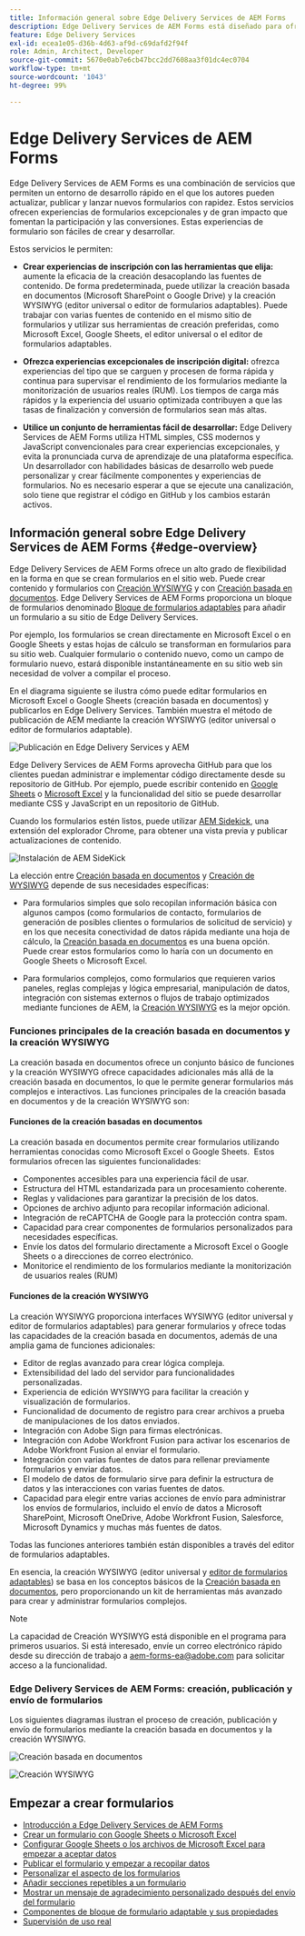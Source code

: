 ```yaml
---
title: Información general sobre Edge Delivery Services de AEM Forms
description: Edge Delivery Services de AEM Forms está diseñado para ofrecer un rendimiento máximo, lo que le permite imaginar el futuro de la recopilación de datos optimizada y la participación de los usuarios.
feature: Edge Delivery Services
exl-id: ecea1e05-d36b-4d63-af9d-c69dafd2f94f
role: Admin, Architect, Developer
source-git-commit: 5670e0ab7e6cb47bcc2dd7608aa3f01dc4ec0704
workflow-type: tm+mt
source-wordcount: '1043'
ht-degree: 99%

---
```


# Edge Delivery Services de AEM Forms

Edge Delivery Services de AEM Forms es una combinación de servicios que permiten un entorno de desarrollo rápido en el que los autores pueden actualizar, publicar y lanzar nuevos formularios con rapidez. Estos servicios ofrecen experiencias de formularios excepcionales y de gran impacto que fomentan la participación y las conversiones. Estas experiencias de formulario son fáciles de crear y desarrollar.

Estos servicios le permiten:

* **Crear experiencias de inscripción con las herramientas que elija:** aumente la eficacia de la creación desacoplando las fuentes de contenido. De forma predeterminada, puede utilizar la creación basada en documentos (Microsoft SharePoint o Google Drive) y la creación WYSIWYG (editor universal o editor de formularios adaptables). Puede trabajar con varias fuentes de contenido en el mismo sitio de formularios y utilizar sus herramientas de creación preferidas, como Microsoft Excel, Google Sheets, el editor universal o el editor de formularios adaptables.

* **Ofrezca experiencias excepcionales de inscripción digital:** ofrezca experiencias del tipo que se carguen y procesen de forma rápida y continua para supervisar el rendimiento de los formularios mediante la monitorización de usuarios reales (RUM). Los tiempos de carga más rápidos y la experiencia del usuario optimizada contribuyen a que las tasas de finalización y conversión de formularios sean más altas.

* **Utilice un conjunto de herramientas fácil de desarrollar:** Edge Delivery Services de AEM Forms utiliza HTML simples, CSS modernos y JavaScript convencionales para crear experiencias excepcionales, y evita la pronunciada curva de aprendizaje de una plataforma específica. Un desarrollador con habilidades básicas de desarrollo web puede personalizar y crear fácilmente componentes y experiencias de formularios. No es necesario esperar a que se ejecute una canalización, solo tiene que registrar el código en GitHub y los cambios estarán activos.

## Información general sobre Edge Delivery Services de AEM Forms {#edge-overview}

Edge Delivery Services de AEM Forms ofrece un alto grado de flexibilidad en la forma en que se crean formularios en el sitio web. Puede crear contenido y formularios con [Creación WYSIWYG](/help/forms/creating-adaptive-form-core-components.md) y con [Creación basada en documentos](/help/edge/docs/forms/create-forms.md). Edge Delivery Services de AEM Forms proporciona un bloque de formularios denominado [Bloque de formularios adaptables](/help/edge/docs/forms/create-forms.md) para añadir un formulario a su sitio de Edge Delivery Services.

Por ejemplo, los formularios se crean directamente en Microsoft Excel o en Google Sheets y estas hojas de cálculo se transforman en formularios para su sitio web. Cualquier formulario o contenido nuevo, como un campo de formulario nuevo, estará disponible instantáneamente en su sitio web sin necesidad de volver a compilar el proceso.

En el diagrama siguiente se ilustra cómo puede editar formularios en Microsoft Excel o Google Sheets (creación basada en documentos) y publicarlos en Edge Delivery Services. También muestra el método de publicación de AEM mediante la creación WYSIWYG (editor universal o editor de formularios adaptable).

![Publicación en Edge Delivery Services y AEM](/help/edge/docs/forms/assets/AEM-forms-with-EDS-publishing.png)

Edge Delivery Services de AEM Forms aprovecha GitHub para que los clientes puedan administrar e implementar código directamente desde su repositorio de GitHub. Por ejemplo, puede escribir contenido en [Google Sheets](/help/edge/docs/forms/create-forms.md) o [Microsoft Excel](/help/edge/docs/forms/create-forms.md) y la funcionalidad del sitio se puede desarrollar mediante CSS y JavaScript en un repositorio de GitHub. 

Cuando los formularios estén listos, puede utilizar [AEM Sidekick](/help/edge/docs/forms/tutorial.md#preview-and-publish-your-content), una extensión del explorador Chrome, para obtener una vista previa y publicar actualizaciones de contenido.

![Instalación de AEM SideKick](/help/edge/assets/aem-sidekick-preview-publish-forms.png)

La elección entre [Creación basada en documentos](#document-based-authoring-features) y [Creación de WYSIWYG](#wysiwyg-authoring-features) depende de sus necesidades específicas:

* Para formularios simples que solo recopilan información básica con algunos campos (como formularios de contacto, formularios de generación de posibles clientes o formularios de solicitud de servicio) y en los que necesita conectividad de datos rápida mediante una hoja de cálculo, la [Creación basada en documentos](#document-based-authoring-features) es una buena opción. Puede crear estos formularios como lo haría con un documento en Google Sheets o Microsoft Excel.

* Para formularios complejos, como formularios que requieren varios paneles, reglas complejas y lógica empresarial, manipulación de datos, integración con sistemas externos o flujos de trabajo optimizados mediante funciones de AEM, la [Creación WYSIWYG](#wysiwyg-authoring-features) es la mejor opción.


### Funciones principales de la creación basada en documentos y la creación WYSIWYG

La creación basada en documentos ofrece un conjunto básico de funciones y la creación WYSIWYG ofrece capacidades adicionales más allá de la creación basada en documentos, lo que le permite generar formularios más complejos e interactivos. Las funciones principales de la creación basada en documentos y de la creación WYSIWYG son:

#### Funciones de la creación basadas en documentos

La creación basada en documentos permite crear formularios utilizando herramientas conocidas como Microsoft Excel o Google Sheets.  Estos formularios ofrecen las siguientes funcionalidades:

* Componentes accesibles para una experiencia fácil de usar.
* Estructura del HTML estandarizada para un procesamiento coherente.
* Reglas y validaciones para garantizar la precisión de los datos.
* Opciones de archivo adjunto para recopilar información adicional.
* Integración de reCAPTCHA de Google para la protección contra spam.
* Capacidad para crear componentes de formularios personalizados para necesidades específicas.
* Envíe los datos del formulario directamente a Microsoft Excel o Google Sheets o a direcciones de correo electrónico.
* Monitorice el rendimiento de los formularios mediante la monitorización de usuarios reales (RUM)

#### Funciones de la creación WYSIWYG

La creación WYSIWYG proporciona interfaces WYSIWYG (editor universal y editor de formularios adaptables) para generar formularios y ofrece todas las capacidades de la creación basada en documentos, además de una amplia gama de funciones adicionales:

* Editor de reglas avanzado para crear lógica compleja.
* Extensibilidad del lado del servidor para funcionalidades personalizadas.
* Experiencia de edición WYSIWYG para facilitar la creación y visualización de formularios.
* Funcionalidad de documento de registro para crear archivos a prueba de manipulaciones de los datos enviados.
* Integración con Adobe Sign para firmas electrónicas.
* Integración con Adobe Workfront Fusion para activar los escenarios de Adobe Workfront Fusion al enviar el formulario.
* Integración con varias fuentes de datos para rellenar previamente formularios y enviar datos.
* El modelo de datos de formulario sirve para definir la estructura de datos y las interacciones con varias fuentes de datos.
* Capacidad para elegir entre varias acciones de envío para administrar los envíos de formularios, incluido el envío de datos a Microsoft SharePoint, Microsoft OneDrive, Adobe Workfront Fusion, Salesforce, Microsoft Dynamics y muchas más fuentes de datos.

Todas las funciones anteriores también están disponibles a través del editor de formularios adaptables.

En esencia, la creación WYSIWYG (editor universal y [editor de formularios adaptables](/help/forms/creating-adaptive-form-core-components.md)) se basa en los conceptos básicos de la [Creación basada en documentos](/help/edge/docs/forms/create-forms.md), pero proporcionando un kit de herramientas más avanzado para crear y administrar formularios complejos.

>[!NOTE]
>
>
> La capacidad de Creación WYSIWYG está disponible en el programa para primeros usuarios. Si está interesado, envíe un correo electrónico rápido desde su dirección de trabajo a aem-forms-ea@adobe.com para solicitar acceso a la funcionalidad.

### Edge Delivery Services de AEM Forms: creación, publicación y envío de formularios

Los siguientes diagramas ilustran el proceso de creación, publicación y envío de formularios mediante la creación basada en documentos y la creación WYSIWYG.

![Creación basada en documentos](/help/edge/assets/document-based-authoring-workflow.png)

![Creación WYSIWYG](/help/edge/assets/wysiwyg-authoring-workflow.png)

## Empezar a crear formularios

* [Introducción a Edge Delivery Services de AEM Forms](/help/edge/docs/forms/tutorial.md)
* [Crear un formulario con Google Sheets o Microsoft Excel](/help/edge/docs/forms/create-forms.md)
* [Configurar Google Sheets o los archivos de Microsoft Excel para empezar a aceptar datos](/help/edge/docs/forms/submit-forms.md)
* [Publicar el formulario y empezar a recopilar datos](/help/edge/docs/forms/publish-forms.md)
* [Personalizar el aspecto de los formularios](/help/edge/docs/forms/style-theme-forms.md)
* [Añadir secciones repetibles a un formulario](/help/edge/docs/forms/repeatable-forms.md)
* [Mostrar un mensaje de agradecimiento personalizado después del envío del formulario](/help/edge/docs/forms/thank-you-page-form.md)
* [Componentes de bloque de formulario adaptable y sus propiedades](/help/edge/docs/forms/form-components.md)
* [Supervisión de uso real](https://www.aem.live/developer/rum#authentication)

<!-- 

## Start creating forms

<div>

  <style>
    .card-container {
        width: calc(33.33% - 10px);;
        margin: 5px;
        border: 1px solid #ccc;
        border-radius: 5px;
        padding: 5px;
        box-sizing: border-box;
        transition: background-color 0.3s ease; /* Adding transition effect */
    }
    .card-container:hover {
        background-color: #f0f0f0; /* Changing background color on hover */
    }
</style>

<div style="display: flex; flex-wrap: wrap; justify-content: space-between; margin: -5px;">
    <div class="card-container">
        <a href="/help/edge/docs/forms/create-forms.md">
            <img src="/help/edge/assets/smock_devices_18_n.svg" alt="Create a form using eds forms" style="border-radius: 5px;"> </b>
            <br><b style="margin-top: 5px;">Create a form using Google Sheets or Microsoft Excel</b>
        </a>
        <p>Create forms that load and render quickly and automatically reflows on mobile devices.</p>
    </div>
    <div class="card-container">
        <a href="/help/edge/docs/forms/create-forms.md#manually-configure-a-spreadsheet-to-accept-data">   
            <img src="/help/edge/assets/smock_platformdatamapping_18_n.svg" alt="Submit form" alt="Use Form Fragments in an EDS Form" style="border-radius: 5px;"> </b>
            <br><b style="margin-top: 5px;">Submit form to spreadsheet</b>
        </a>
        <p>Submit forms directly to your Microsoft Excel or Google Sheets.</p>
    </div>
     <div class="card-container">
        <a href="/help/edge/docs/forms/style-theme-forms.md">
            <img src="/help/edge/assets/smock_imageautomode_18_N.svg" alt="Apply styles or themes to an eds form" style="border-radius: 5px;"> </b>
            <br><b style="margin-top: 5px;">Customize a theme</b>
        </a>
        <p>Create a consistent brand image by applying the same theme across forms.</p>
    </div>
      <div class="card-container">
        <a href="/help/edge/docs/forms/validate-forms.md">
            <img src="/help/edge/assets/smock_condition_18_n.svg" alt="Add validations to form fields" style="border-radius: 5px;"> </b>
            <br><b style="margin-top: 5px;">Apply field validations</b>
        </a>
        <p>Reduce errors and frustration by checking form inputs for proper formatting.</p>
    </div> 
            <div class="card-container">
        <a href="/help/edge/docs/forms/rules-forms.md">
            <img src="/help/edge/assets/smock_documentfragment_18_n.svg" alt="Use rules to add dynamic behaviour to a form" style="border-radius: 5px;"> </b>
            <br><b style="margin-top: 5px;">Use rules to add dynamic behaviour to a form</b>
        </a>
        <p>Reuse preconfigured fragments across multiple forms.</p>
    </div>
    <div class="card-container">
        <a href="/help/edge/docs/forms/translate-forms.md">  
            <img src="/help/edge/assets/smock_abc_18_n.svg" alt="Translate an EDS Form" style="border-radius: 5px;"> </b>
            <br><b style="margin-top: 5px;">Translate a form</b>
        </a>
        <p>Extend the reach of your forms while keeping costs in check.</p>
    </div>
    <div class="card-container">
        <a href="/help/edge/docs/forms/repeatable-forms.md">  
            <img src="/help/edge/assets/smock_addto_18_n.svg" alt="Add repeatable sections to an EDS Form" style="border-radius: 5px;"> </b>
            <br><b style="margin-top: 5px;">Add repeatable sections</b>
        </a>
        <p>Effortlessly create and add repeatable sections to a form.</p>
    </div>
    <div class="card-container">
        <a href="/help/edge/docs/forms/custom-components-forms.md"> 
            <img src="/help/edge/assets/smock_userdeveloper_18_n.svg" alt="Create custom forms components using standard JavaScript and CSS"  style="border-radius: 5px;"> </b>
            <br><b style="margin-top: 5px;">Create custom components</b>
        </a>
        <p>Use standard JavaScript and CSS to create components and themes.</p>
    </div>
    <div class="card-container">
        <a href="/help/edge/docs/forms/recaptacha-forms.md">  
            <img src="/help//edge/assets/smock_keyclock_18_n.svg" alt="Use reCAPTCHA in an EDS Form" style="border-radius: 5px;"> </b>
            <br><b style="margin-top: 5px;">Use reCAPTCHA</b>
        </a>
        <p>Use OOTB reCAPTCHA integration for robust spam and bot protection.</p>
    </div>


</div>


</br>


-->